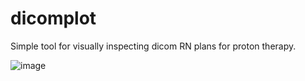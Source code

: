 # dicomplot

Simple tool for visually inspecting dicom RN plans for proton therapy.

![image](https://github.com/user-attachments/assets/97877ddc-de3d-44bc-a1e9-d775445f6e41)
